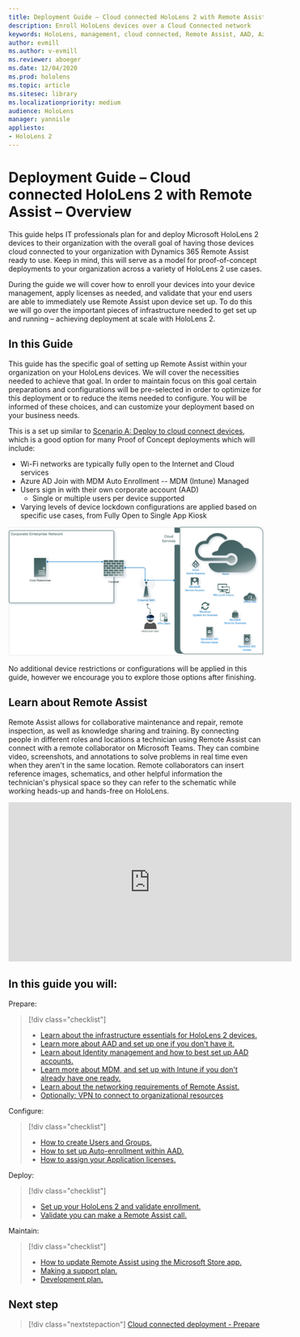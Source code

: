 ```yaml
---
title: Deployment Guide – Cloud connected HoloLens 2 with Remote Assist - Overview
description: Enroll HoloLens devices over a Cloud Connected network
keywords: HoloLens, management, cloud connected, Remote Assist, AAD, Azure AD, MDM, Mobile Device Management
author: evmill
ms.author: v-evmill
ms.reviewer: aboeger
ms.date: 12/04/2020
ms.prod: hololens
ms.topic: article
ms.sitesec: library
ms.localizationpriority: medium
audience: HoloLens
manager: yannisle
appliesto:
- HoloLens 2
---
```


# Deployment Guide – Cloud connected HoloLens 2 with Remote Assist – Overview

This guide helps IT professionals plan for and deploy Microsoft HoloLens 2 devices to their organization with the overall goal of having those devices cloud connected to your organization with Dynamics 365 Remote Assist ready to use. Keep in mind, this will serve as a model for proof-of-concept deployments to your organization across a variety of HoloLens 2 use cases.

During the guide we will cover how to enroll your devices into your device management, apply licenses as needed, and validate that your end users are able to immediately use Remote Assist upon device set up. To do this we will go over the important pieces of infrastructure needed to get set up and running – achieving deployment at scale with HoloLens 2.

## In this Guide

This guide has the specific goal of setting up Remote Assist within your organization on your HoloLens devices. We will cover the necessities needed to achieve that goal. In order to maintain focus on this goal certain preparations and configurations will be pre-selected in order to optimize for this deployment or to reduce the items needed to configure. You will be informed of these choices, and can customize your deployment based on your business needs.

This is a set up similar to [Scenario A: Deploy to cloud connect devices](https://docs.microsoft.com/hololens/common-scenarios#scenario-a), which is a good option for many Proof of Concept deployments which will include:

- Wi-Fi networks are typically fully open to the Internet and Cloud services
- Azure AD Join with MDM Auto Enrollment -- MDM (Intune) Managed
- Users sign in with their own corporate account (AAD)
  - Single or multiple users per device supported
- Varying levels of device lockdown configurations are applied based on specific use cases, from Fully Open to Single App Kiosk

![Cloud connected scenario](./images/cloud-connected-deployment-chart.png)

No additional device restrictions or configurations will be applied in this guide, however we encourage you to explore those options after finishing.

## Learn about Remote Assist

Remote Assist allows for collaborative maintenance and repair, remote inspection, as well as knowledge sharing and training. By connecting people in different roles and locations a technician using Remote Assist can connect with a remote collaborator on Microsoft Teams. They can combine video, screenshots, and annotations to solve problems in real time even when they aren&#39;t in the same location. Remote collaborators can insert reference images, schematics, and other helpful information the technician&#39;s physical space so they can refer to the schematic while working heads-up and hands-free on HoloLens.

<iframe width="560" height="315" src="https://www.youtube.com/embed/d3YT8j0yYl0" frameborder="0" allow="accelerometer; autoplay; clipboard-write; encrypted-media; gyroscope; picture-in-picture" allowfullscreen></iframe>

## In this guide you will:

Prepare:

> [!div class="checklist"]
> - [Learn about the infrastructure essentials for HoloLens 2 devices.](hololens2-cloud-connected-prepare.md#infrastructure-essentials)
> - [Learn more about AAD and set up one if you don&#39;t have it.](hololens2-cloud-connected-prepare.md#azure-active-directory)
> - [Learn about Identity management and how to best set up AAD accounts.](hololens2-cloud-connected-prepare.md#identity-management)
> - [Learn more about MDM, and set up with Intune if you don&#39;t already have one ready.](hololens2-cloud-connected-prepare.md#mobile-device-management)
> - [Learn about the networking requirements of Remote Assist.](hololens2-cloud-connected-prepare.md#network)
> - [Optionally: VPN to connect to organizational resources](/hololens2-cloud-connected-prepare.md#optional-connect-your-hololens-to-vpn)

Configure:

> [!div class="checklist"]
> - [How to create Users and Groups.](hololens2-cloud-connected-configure.md#azure-users-and-groups)
> - [How to set up Auto-enrollment within AAD.](hololens2-cloud-connected-configure.md#auto-enrollment-on-hololens-2)
> - [How to assign your Application licenses.](hololens2-cloud-connected-configure.md#application-licenses)

Deploy:

> [!div class="checklist"]
> - [Set up your HoloLens 2 and validate enrollment.](hololens2-cloud-connected-deploy.md#enrollment-validation)
> - [Validate you can make a Remote Assist call.](hololens2-cloud-connected-deploy.md#remote-assist-call-validation)

Maintain:

> [!div class="checklist"]
> - [How to update Remote Assist using the Microsoft Store app.](hololens2-cloud-connected-maintain.md#updates)
> - [Making a support plan.](hololens2-cloud-connected-maintain.md#support-plan)
> - [Development plan.](hololens2-cloud-connected-maintain.md#development-plan)

## Next step

> [!div class="nextstepaction"]
> [Cloud connected deployment - Prepare](hololens-offline.md)
